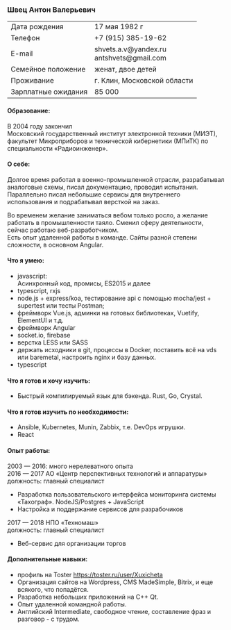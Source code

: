 ### Швец Антон Валерьевич
<table>
  <tr>
    <td>Дата рождения</td>
    <td>17 мая 1982 г</td>
  </tr>
  <tr>
    <td>Телефон</td>
    <td>+7 (915) 385-19-62</td>
  </tr>
  <tr>
    <td>E-mail</td>
    <td>shvets.a.v@yandex.ru<br>antshvets@gmail.com</td>
  </tr>
  <tr>
    <td>Семейное положение</td>
    <td>женат, двое детей</td>
  </tr>
  <tr>
    <td>Проживание</td>
    <td>г. Клин, Московской области</td>
  </tr>
  <tr>
    <td>Зарплатные ожидания</td>
    <td>85 000</td>
  </tr>
</table>

#### Образование:
В 2004 году закончил<br>
Московский государственный институт электронной техники (МИЭТ),<br>
факультет Микроприборов и технической кибернетики (МПиТК) по специальности «Радиоинженер».
#### О себе:
Долгое время работал в военно-промышленной отрасли, разрабатывал аналоговые схемы, писал документацию, проводил испытания. Параллельно писал небольшие сервисы для внутреннего использования и подрабатывал версткой на заказ.<br>

Во временем желание заниматься вебом только росло, а желание работать в промышленности таяло. Сменил сферу деятельности, сейчас работаю веб-разработчиком.<br>
Есть опыт удаленной работы в команде. 
Сайты разной степени сложности, в основном Angular.<br>
#### Что я умею:
* javascript:<br>
Асинхронный код, промисы, ES2015 и далее <br>
* typescript, rxjs <br>
* node.js + express/koa, тестирование api с помощью mocha/jest + supertest или тесты Postman;<br>
* фреймворк Vue.js,  админки на готовых библиотеках, Vuetify, ElementUI и т.д.<br>
* фреймворк Angular<br>
* socket.io, firebase
* верстка LESS или SASS<br>
* держать исходники в git, процессы в Docker, поставить всё на vds или baremetal, настроить nginx и базу данных.<br>
* typescript<br>
#### Что я готов и хочу изучить:
* Быстрый компилируемый язык для бэкенда. Rust, Go, Crystal.<br>
#### Что я готов изучить по необходимости:
* Ansible, Kubernetes, Munin, Zabbix, т.е. DevOps игрушки.<br>
* React
#### Опыт работы:
2003 — 2016:  много нерелеватного опыта<br>
2016 — 2017	АО «Центр перспективных технологий и аппаратуры»<br>
должность: главный специалист<br>
*	Разработка пользовательского интерфейса мониторинга системы «Тахограф». NodeJS/Postgres + JavaScript
*	Настройка и поддержание сервисов для разрабочиков

2017 — 2018 НПО «Техномаш»<br>
должность: главный специалист<br>
* Веб-сервис для организации торгов

#### Дополнительные навыки:
* профиль на Toster https://toster.ru/user/Xuxicheta
* Организация сайтов на Wordpress, CMS MadeSimple, Bitrix, и еще всякого, что попадётся.
* Разработка небольших приложений на C++ Qt.
* Опыт удаленной командной работы.
* Английский Intermediate, свободное чтение, составление фраз и разговор - с трудом.

